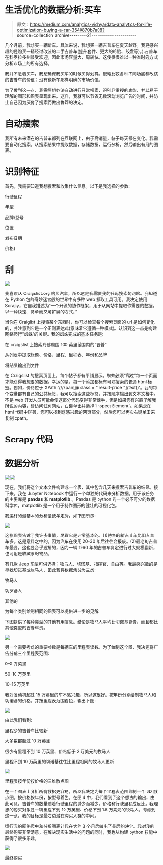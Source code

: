 # 生活优化的数据分析:买车

> 原文：<https://medium.com/analytics-vidhya/data-analytics-for-life-optimization-buying-a-car-3540870b7a08?source=collection_archive---------21----------------------->

几个月前，我想买一辆新车。具体来说，我想买一辆吉普车在夏天越野。我更感兴趣的是购买一辆经过改装的二手吉普车(提升套件、更大的轮胎、绞盘等)。).吉普车在科罗拉多州很受欢迎，因此市场容量大，周转快。这使得很难以一种省时的方式分析市场上的所有选择。

我并不急着买车，我想确保我买车的时候买得划算。很难比较各种不同功能和改装的吉普车的价值；没有像新车那样明确的市场价值。

为了做到这一点，我需要想办法自动进行日常搜索，识别我重视的功能，并以易于理解的图形和图表呈现出来。这样，我就可以节省无数滚动浏览广告的时间，并防止自己因为厌倦了搜索而做出鲁莽的决定。

# **自动搜索**

我所有未来潜在的吉普车都列在互联网上，由于高销量，帖子每天都在变化。我需要自动化搜索，从搜索结果中提取数据，存储数据，运行分析，然后输出有用的图表。

# **识别特征**

首先，我需要知道我想搜索和收集什么信息。以下是我选择的参数:

行驶里程

年型

品牌/型号

位置

发布日期

价格(

# **刮**

![](img/48ed5d35b9a8b231df2ecfa5324a9dc9.png)

我喜欢从 Craigslist.org 购买汽车，所以这是我需要我的代码搜索的网站。我知道在 Python 包的奇妙迷宫般的世界中有多种 web 抓取工具可用。我决定使用 Scrapy，它自我描述为“一个开源的协作框架，用于从网站中提取你需要的数据。以一种快速、简单而又可扩展的方式。”

当你在 Craiglist 上搜索某个东西时，你可以检查每个搜索页面的 url 是如何变化的，并注意到它是一个正则表达式(意味着它遵循一种模式)。认识到这一点是构建网络爬行“蜘蛛”的关键。我的蜘蛛完成的基本任务是:

在 craigslist 上搜索丹佛周围 100 英里范围内的“吉普”

从列表中提取标题、价格、里程、里程表、年份和品牌

将结果输出到文件

在 Craigslist 的搜索页面上，每个帖子都有平铺显示。蜘蛛必须“爬过”每一个页面才能获得我想要的数据。幸运的是，每一个添加都标有可以搜索的普通 html 标签。例如，价格位于 XPath:'///span[@ class = " result-price "]/text()'。我的每个变量都有自己的公共标签，我可以搜索这些标签，并按顺序输出到文本文档中。不是 web 开发人员可能会使这部分代码变得非常棘手，但是如果您有兴趣了解我所说的内容，请访问任何网站，右键单击并选择“Inspect Element”。如果您在 html 代码中徘徊，您可以找到您感兴趣的网页部分，然后您可以再次右键单击来复制 xpath。

# **Scrapy 代码**

# **数据分析**

![](img/24e559f2aec4cf3c86a0a2cbe9edd3e0.png)![](img/623830ce5a801cd4dffaee0b223dc8a9.png)

现在，我们将这个文本文件构建成一个表，其中包含几天来搜索吉普车的结果。接下来，我在 Jupyter Notebook 中运行一个单独的代码来分析数据。用于该任务的主要库是 **pandas** 和 **matplotlib** 。Pandas 是 python 的一个必不可少的数据科学库，matplotlib 是一个用于制作图形的健壮的可视化包。

我运行的最基本的分析是按年定价，如下图所示:

![](img/00c6e3ce148882bbee602f21c0ab94ec.png)

这张图表告诉了我许多事情，尽管它是非常基本的。(1)待售的新吉普车比旧吉普车多。这是意料之中的，因为汽车在使用 20-30 年后往往会报废。(2)最老的吉普车最贵。这也是合乎逻辑的，因为一辆 1960 年的吉普车肯定进行过大规模翻新，也可能是收藏家的物品。

有几款 Jeep 车型可供选择；牧马人、切诺基、指挥官、自由等。我最感兴趣的是寻找切诺基或牧马人，因此我将数据集分为三类:

牧马人

切罗基人

其他的

为每个类别绘制相同的图表可以提供进一步的见解:

下图提供了每种类型的其他有用信息。结论是牧马人平均比切诺基更贵，而且都比其他类型的吉普车贵。

![](img/6dc86e37749c6f0576e1652b14dfd54f.png)

另一个需要考虑的重要参数是每辆车的里程表读数。为了绘制这个图，我决定将广告分成三个里程表范围:

0–5 万英里

50-10 万英里

10-15 万英里

我对发动机超过 15 万英里的车不感兴趣，所以这很好。按年份分别绘制牧马人和切诺基的价格，并按里程表范围着色，输出下图:

![](img/aab0bbf87323c4d1331ef32a2930f8e6.png)

由此我们看到:

里程少的吉普车比较新

大多数都超过 10 万英里

很少有里程不到 10 万英里、价格低于 2 万美元的牧马人

里程不到 10 万英里的切诺基往往比里程相同的牧马人更新

![](img/3e04ca2e4b306944f4f86f6d83afef89.png)

里程表按年份按价格的三维散点图

在一个图表上分析所有数据更容易，所以我决定为每个里程表范围绘制一个 3D 散点图，按价格按年份，按型号着色。在图 4 中，我们看到了这个想法的输出。由此可见，吉普车的数量随着行驶里程的减少而减少，价格和行驶里程成反比。我理想的购买对象是一辆里程不到 10 万英里、价格不到 1.5 万美元的牧马人。考虑到这一点，我的目标是最右边潜在购买人群的中间。

运行我的网络爬虫和分析图表让我在大约 3 个月后做出了最后的决定。我对我的最终购买非常满意，在解决现实生活中的问题的同时，我也从构建 python 技能中获得了很多乐趣。

![](img/27dfdf76c262f22925f1f704ea87cc02.png)

最终购买